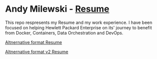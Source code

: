 # Andy Milewski - [Resume](topics/AndrewJMilewski3.pdf)

This repo respresents my Resume and my work experience.  I have been focused on helping Hewlett Packard Enterprise on its' journey to benefit from Docker, Containers, Data Orchestration and DevOps.

[Altnernative format Resume](topics/resumeMarch2018.md)

[Altnernative format v2 Resume](topics/resumeMarch2018v2.md)
